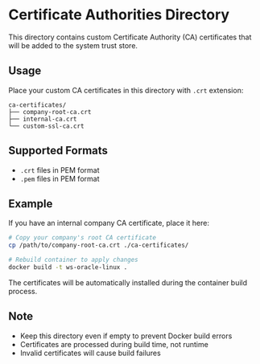 # Certificate Authorities Directory

This directory contains custom Certificate Authority (CA) certificates that will be added to the system trust store.

## Usage

Place your custom CA certificates in this directory with `.crt` extension:

```
ca-certificates/
├── company-root-ca.crt
├── internal-ca.crt
└── custom-ssl-ca.crt
```

## Supported Formats

- `.crt` files in PEM format
- `.pem` files in PEM format

## Example

If you have an internal company CA certificate, place it here:

```bash
# Copy your company's root CA certificate
cp /path/to/company-root-ca.crt ./ca-certificates/

# Rebuild container to apply changes
docker build -t ws-oracle-linux .
```

The certificates will be automatically installed during the container build process.

## Note

- Keep this directory even if empty to prevent Docker build errors
- Certificates are processed during build time, not runtime
- Invalid certificates will cause build failures
